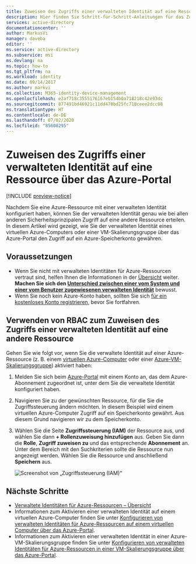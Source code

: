 ```yaml
---
title: Zuweisen des Zugriffs einer verwalteten Identität auf eine Ressource über das Azure-Portal – Azure AD
description: Hier finden Sie Schritt-für-Schritt-Anleitungen für das Zuweisen einer verwalteten Identität für eine Ressource und für das Zuweisen des Zugriffs auf eine andere Ressource über das Azure-Portal.
services: active-directory
documentationcenter: ''
author: MarkusVi
manager: daveba
editor: ''
ms.service: active-directory
ms.subservice: msi
ms.devlang: na
ms.topic: how-to
ms.tgt_pltfrm: na
ms.workload: identity
ms.date: 09/14/2017
ms.author: markvi
ms.collection: M365-identity-device-management
ms.openlocfilehash: e2af718c3555176167eb154b0a718218c42e93dc
ms.sourcegitcommit: 877491bd46921c11dd478bd25fc718ceee2dcc08
ms.translationtype: HT
ms.contentlocale: de-DE
ms.lasthandoff: 07/02/2020
ms.locfileid: "85608295"
---
```

# <a name="assign-a-managed-identity-access-to-a-resource-by-using-the-azure-portal"></a>Zuweisen des Zugriffs einer verwalteten Identität auf eine Ressource über das Azure-Portal

[!INCLUDE [preview-notice](../../../includes/active-directory-msi-preview-notice.md)]

Nachdem Sie eine Azure-Ressource mit einer verwalteten Identität konfiguriert haben, können Sie der verwalteten Identität genau wie bei allen anderen Sicherheitsprinzipalen Zugriff auf eine andere Ressource erteilen. In diesem Artikel wird gezeigt, wie Sie der verwalteten Identität eines virtuellen Azure-Computers oder einer VM-Skalierungsgruppe über das Azure-Portal den Zugriff auf ein Azure-Speicherkonto gewähren.

## <a name="prerequisites"></a>Voraussetzungen

- Wenn Sie nicht mit verwalteten Identitäten für Azure-Ressourcen vertraut sind, helfen Ihnen die Informationen in der [Übersicht](overview.md) weiter. **Machen Sie sich den [Unterschied zwischen einer vom System und einer vom Benutzer zugewiesenen verwalteten Identität](overview.md#managed-identity-types)** bewusst.
- Wenn Sie noch kein Azure-Konto haben, sollten Sie sich [für ein kostenloses Konto registrieren](https://azure.microsoft.com/free/), bevor Sie fortfahren.

## <a name="use-rbac-to-assign-a-managed-identity-access-to-another-resource"></a>Verwenden von RBAC zum Zuweisen des Zugriffs einer verwalteten Identität auf eine andere Ressource

Gehen Sie wie folgt vor, wenn Sie die verwaltete Identität auf einer Azure-Ressource (z. B. einem [virtuellen Azure-Computer](qs-configure-portal-windows-vm.md) oder einer [Azure-VM-Skalierungsgruppe](qs-configure-portal-windows-vmss.md)) aktiviert haben:

1. Melden Sie sich beim [Azure-Portal](https://portal.azure.com) mit einem Konto an, das dem Azure-Abonnement zugeordnet ist, unter dem Sie die verwaltete Identität konfiguriert haben.

2. Navigieren Sie zu der gewünschten Ressource, für die Sie die Zugriffssteuerung ändern möchten. In diesem Beispiel wird einem virtuellen Azure-Computer Zugriff auf ein Speicherkonto gewährt. Aus diesem Grund navigieren wir zu dem Speicherkonto.

3. Wählen Sie die Seite **Zugriffssteuerung (IAM)** der Ressource aus, und wählen Sie dann **+ Rollenzuweisung hinzufügen** aus. Geben Sie dann die **Rolle**, **Zugriff zuweisen zu** und das entsprechende **Abonnement** an. Unter dem Bereich mit den Suchkriterien sollte die Ressource nun angezeigt werden. Wählen Sie die Ressource und anschließend **Speichern** aus. 

   ![Screenshot von „Zugriffssteuerung (IAM)“](./media/msi-howto-assign-access-portal/assign-access-control-iam-blade-before.png)  
     
## <a name="next-steps"></a>Nächste Schritte

- [Verwaltete Identitäten für Azure-Ressourcen – Übersicht](overview.md)
- Informationen zum Aktivieren einer verwalteten Identität auf einem virtuellen Azure-Computer finden Sie unter [Konfigurieren von verwalteten Identitäten für Azure-Ressourcen auf einem virtuellen Computer über das Azure-Portal](qs-configure-portal-windows-vm.md).
- Informationen zum Aktivieren einer verwalteten Identität in einer Azure-VM-Skalierungsgruppe finden Sie unter [Konfigurieren von verwalteten Identitäten für Azure-Ressourcen in einer VM-Skalierungsgruppe über das Azure-Portal](qs-configure-portal-windows-vmss.md).


